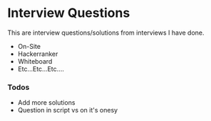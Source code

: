 # Interview Questions

This are interview questions/solutions from interviews I have done. 

  - On-Site
  - Hackerranker
  - Whiteboard
  - Etc...Etc...Etc....


### Todos

 - Add more solutions
 - Question in script vs on it's onesy
